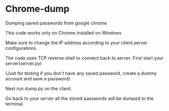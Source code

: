 # Chrome-dump
Dumping saved passwords from google chrome

This code works only on Chrome installed on Windows 

Make sure to change the IP address according to your client,server configurations.

The code uses TCP reverse shell to connect back to server.
First start your server(server.py)

(Just for testing if you don't have any saved password, create a dummy account and save a password)

Next run dump.py on the client.

Go back to your server all the stored passwords will be dumped to the terminal.

